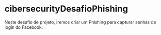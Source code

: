 # cibersecurityDesafioPhishing
Neste desafio de projeto, iremos criar um Phishing para capturar senhas de login do Facebook.
